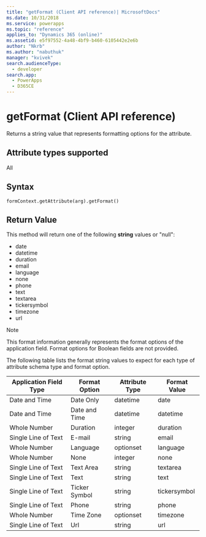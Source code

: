 ```yaml
---
title: "getFormat (Client API reference)| MicrosoftDocs"
ms.date: 10/31/2018
ms.service: powerapps
ms.topic: "reference"
applies_to: "Dynamics 365 (online)"
ms.assetid: e5f97552-4a48-4bf9-b460-6105442e2e6b
author: "Nkrb"
ms.author: "nabuthuk"
manager: "kvivek"
search.audienceType: 
  - developer
search.app: 
  - PowerApps
  - D365CE
---
```

# getFormat (Client API reference)



Returns a string value that represents formatting options for the attribute. 

## Attribute types supported

All

## Syntax

`formContext.getAttribute(arg).getFormat()`

## Return Value

This method will return one of the following **string** values or "null":

- date
- datetime
- duration
- email
- language
- none
- phone
- text
- textarea
- tickersymbol
- timezone
- url

> [!NOTE]
> This format information generally represents the format options of the application field. Format options for Boolean fields are not provided.

The following table lists the format string values to expect for each type of attribute schema type and format option.

| Application Field Type | Format Option | Attribute Type | Format Value|
|----------------------------|-------------------|--------------------|------------------|
| Date and Time              | Date Only         | datetime           | date             |
| Date and Time              | Date and Time     | datetime           | datetime         |
| Whole Number               | Duration          | integer            | duration         |
| Single Line of Text        | E-mail            | string             | email            |
| Whole Number               | Language          | optionset          | language         |
| Whole Number               | None              | integer            | none             |
| Single Line of Text        | Text Area         | string             | textarea         |
| Single Line of Text        | Text              | string             | text             |
| Single Line of Text        | Ticker Symbol     | string             | tickersymbol     |
| Single Line of Text        | Phone             | string             | phone            |
| Whole Number               | Time Zone         | optionset          | timezone         |
| Single Line of Text        | Url               | string             | url 
